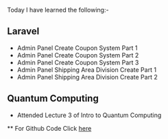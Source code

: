Today I have learned the following:-

## Laravel
- Admin Panel Create Coupon System Part 1
- Admin Panel Create Coupon System Part 2
- Admin Panel Create Coupon System Part 3
- Admin Panel Shipping Area Division Create Part 1
- Admin Panel Shipping Area Division Create Part 2

## Quantum Computing
- Attended Lecture 3 of Intro to Quantum Computing


** For Github Code Click [here](https://github.com/Vishal-sarkar/Advanced-Ecommerce-Website/commit/b8c3696dac2bf5bae20ae07fa716e6953a03869a)
